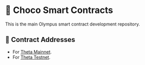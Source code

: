 # 🍫 Choco Smart Contracts 

This is the main Olympus smart contract development repository.

## 📜 Contract Addresses

 - For [Theta Mainnet](https://docs.chocofinance.com/resources/mainnet-contracts).
 - For [Theta Testnet](https://docs.chocofinance.com/resources/testnet-contracts).
